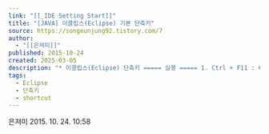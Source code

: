 ```yaml
---
link: "[[_IDE Setting Start]]"
title: "[JAVA] 이클립스(Eclipse) 기본 단축키"
source: https://songeunjung92.tistory.com/7
author:
  - "[[은져미]]"
published: 2015-10-24
created: 2025-03-05
description: "* 이클립스(Eclipse) 단축키 ===== 실행 ===== 1. Ctrl + F11 : 바로 전에 실행했던 클래스 실행 ===== 소스 네비게이션 ===== 1. Ctrl + 마우스커서(혹은 F3) : 클래스나 메소드 혹은 멤버를 상세하게 검색하고자 할때 2. Alt + ->, Alt + 입력하는 도중엔 언제라도 강제 호출 가능하다. 2. F2 : 컴파일 에러의 빨간줄에 커서를 갖져다가 이 키를 누르면 에러의 원인에 대한 힌트를 제공한다. 3. Ctrl + l : 원하는 소스 라인으로 이동 로컬 히스토리 기능을 이용하면 이전에 편집했던 내용으로 변환이 가능하다. 4. Ctrl + Shift + Space : 메소드의 가로안에 커서를 놓고 이 키를 누르면 파라미터 타입 힌트를 볼 수 있다. 5. 한줄 .."
tags:
  - Eclipse
  - 단축키
  - shortcut
---
```

은져미 2015\. 10. 24. 10:58
